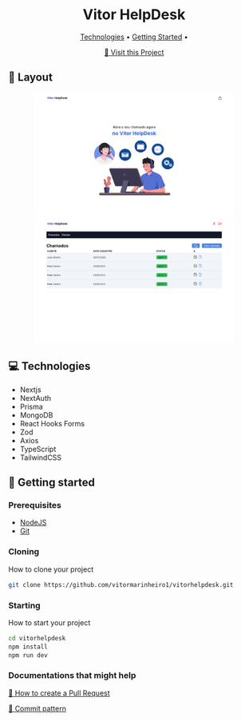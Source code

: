 <h1 align="center" style="font-weight: bold;">Vitor HelpDesk</h1>

<p align="center">
 <a href="#tech">Technologies</a> • 
 <a href="#started">Getting Started</a> • 
</p>

<p align="center">
     <a href="https://vitorhelpdesk.vercel.app/">📱 Visit this Project</a>
</p>

<h2 id="layout">🎨 Layout</h2>

<p align="center">
    <img src="./src/assets/projeto1.png" alt="Image 1" width="400px">
    <img src="./src/assets/projeto2.png" alt="Image 2" width="400px">
</p>

<h2 id="tech">💻 Technologies</h2>

- Nextjs
- NextAuth
- Prisma
- MongoDB
- React Hooks Forms
- Zod
- Axios
- TypeScript
- TailwindCSS

<h2 id="started">🚀 Getting started</h2>

<h3>Prerequisites</h3>

- [NodeJS](https://nodejs.org/en)
- [Git](https://git-scm.com/)

<h3>Cloning</h3>

How to clone your project

```bash
git clone https://github.com/vitormarinheiro1/vitorhelpdesk.git
```

<h3>Starting</h3>

How to start your project

```bash
cd vitorhelpdesk
npm install
npm run dev
```

<h3>Documentations that might help</h3>

[📝 How to create a Pull Request](https://www.atlassian.com/br/git/tutorials/making-a-pull-request)

[💾 Commit pattern](https://gist.github.com/joshbuchea/6f47e86d2510bce28f8e7f42ae84c716)
